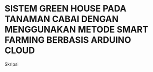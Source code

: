 # SISTEM GREEN HOUSE PADA TANAMAN CABAI DENGAN MENGGUNAKAN METODE SMART FARMING BERBASIS ARDUINO CLOUD
Skripsi
